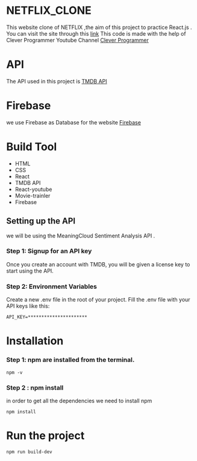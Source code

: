 # NETFLIX_CLONE

This website clone of NETFLIX ,the aim of this project to practice React.js .
You can visit the site through this [link](https://netflix-clone-84898.web.app/)
This code is made with the help of Clever Programmer Youtube Channel [Clever Programmer](https://www.youtube.com/watch?v=XtMThy8QKqU&ab_channel=CleverProgrammer)

# API

The API used in this project is [TMDB API](https://www.themoviedb.org/)

# Firebase

we use Firebase as Database for the website [Firebase](https://firebase.google.com/)

# Build Tool

- HTML
- CSS
- React
- TMDB API
- React-youtube
- Movie-trainler
- Firebase

## Setting up the API

we will be using the MeaningCloud Sentiment Analysis API .

### Step 1: Signup for an API key

Once you create an account with TMDB, you will be given a license key to start using the API.

### Step 2: Environment Variables

Create a new .env file in the root of your project.
Fill the .env file with your API keys like this:

```
API_KEY=**********************
```

# Installation

### Step 1: npm are installed from the terminal.

```
npm -v
```

### Step 2 : npm install

in order to get all the dependencies we need to install npm

```
npm install
```

# Run the project

```
npm run build-dev
```
